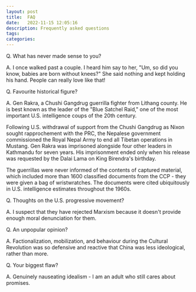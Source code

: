 ```yaml
---
layout: post
title:  FAQ
date:   2022-11-15 12:05:16
description: Frequently asked questions
tags: 
categories: 
---
```



Q. What has never made sense to you?

A. I once walked past a couple. I heard him say to her, "Um, so did you know, babies are born without knees?" She said nothing and kept holding his hand. People can really love like that! 


Q. Favourite historical figure?

A. Gen Rakra, a Chushi Gangdrug guerrilla fighter from Lithang county. He is best known as the leader of the "Blue Satchel Raid," one of the most important U.S. intelligence coups of the 20th century. 

Following U.S. withdrawal of support from the Chushi Gangdrug as Nixon sought rapprochement with the PRC, the Nepalese government commissioned the Royal Nepal Army to end all Tibetan operations in Mustang. Gen Rakra was imprisoned alongside four other leaders in Kathmandu for seven years. His imprisonment ended only when his release was requested by the Dalai Lama on King Birendra's birthday. 

The guerrillas were never informed of the contents of captured material, which included more than 1600 classified documents from the CCP - they were given a bag of wristwratches. The documents were cited ubiquitously in U.S. intelligence estimates throughout the 1960s.


Q. Thoughts on the U.S. progressive movement?

A. I suspect that they have rejected Marxism because it doesn't provide enough moral denunciation for them. 


Q. An unpopular opinion?

A. Factionalization, mobilization, and behaviour during the Cultural Revolution was so defensive and reactive that China was less ideological, rather than more. 


Q. Your biggest flaw?

A. Genuinely nauseating idealism - I am an adult who still cares about promises. 